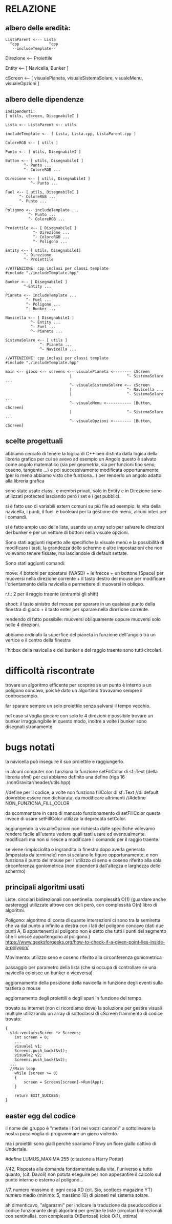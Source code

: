 # RELAZIONE

## albero delle eredità:

```
ListaParent <--- Lista
  ^cpp             ^cpp
   --includeTemplate--
```

Direzione <-- Proiettile

Entity <-- [ Navicella, Bunker ]

cScreen  <-- [ visualePianeta, visualeSistemaSolare, visualeMenu, visualeOpzioni ]

## albero delle dipendenze
```
indipendenti:
[ utils, cScreen, DisegnabileI ]

Lista <-- ListaParent <-- utils

includeTemplate <-- [ Lista, Lista.cpp, ListaParent.cpp ]

ColoreRGB <-- [ utils ]

Punto <-- [ utils, DisegnabileI ]

Button <-- [ utils, DisegnabileI ]
        ^- Punto ...
        ^- ColoreRGB ...

Direzione <-- [ utils, DisegnabileI ]
           ^- Punto ...

Fuel <-- [ utils, DisegnabileI ]
      ^- ColoreRGB ...
      ^- Punto ...

Poligono <-- includeTemplate ...
          ^- Punto ...
          ^- ColoreRGB ...

Proiettile <-- [ DisegnabileI ]
            ^- Direzione ...
            ^- ColoreRGB ...
            ^- Poligono ...

Entity <-- [ utils, DisegnabileI]
        ^- Direzione
        ^- Proiettile

//ATTENZIONE! cpp inclusi per classi template
#include "./includeTemplate.hpp"

Bunker <-- [ DisegnabileI ]
        ^-Entity ...

Pianeta <-- includeTemplate ...
         ^- Fuel ...
         ^- Poligono ...
         ^- Bunker ...

Navicella <-- [ DisegnabileI ]
           ^- Entity ...
           ^- Fuel ...
           ^- Pianeta ...

SistemaSolare <-- [ utils ]
               ^- Pianeta ...
               ^- Navicella ...

//ATTENZIONE! cpp inclusi per classi template
#include "./includeTemplate.hpp"

main <-- gioco <-- screens <-- visualePianeta <-------- cScreen
                            |                        ^- SistemaSolare ...
                            ^- visualeSistemaSolare <-- cScreen
                            |                        ^- Navicella ...
                            |                        ^- SistemaSolare ...
                            ^- visualeMenu <----------- [Button, cScreen]
                            |                        ^- SistemaSolare ...
                            ^- visualeOpzioni <-------- [Button, cScreen]
```

## scelte progettuali

abbiamo cercato di tenere la logica di C++ ben distinta dalla logica della libreria grafica
per cui se avevo ad esempio un Angolo questo è salvato come angolo matematico
(sia per geometria, sia per funzioni tipo seno, coseno, tangente ...)
e poi successivamente modificata opportunamente (per lo meno abbiamo visto che funziona...)
per renderlo un angolo adatto alla libreria grafica

sono state usate classi, e membri privati, solo in Entity e in Direzione sono utilizzati protected
lasciando però i set e i get pubblici.

si è fatto uso di variabili extern comuni su più file ad esempio:
la vita della navicella, 
i punti,
il fuel.
e booleani per la gestione dei menù,
alcuni interi per i comandi.

si è fatto ampio uso delle liste, usando un array solo per salvare le direzioni dei bunker e per un vettore di bottoni nella visuale opzioni.

Sono stati aggiunti rispetto alle specifiche la visuale menù e la possibilità di modificare i tasti,
la grandezza dello schermo e altre impostazioni che non volevamo tenere fissate, ma lasciandole di default settate.

Sono stati aggiunti comandi:

move:
4 bottoni per spostarsi (WASD) +
le frecce +
un bottone (Space) per muoversi nella direzione corrente +
il tasto destro del mouse per modificare l'orientamento della navicella
e permettere di muoversi in obliquo.

r.t.:
2 per il raggio traente (entrambi gli shift)

shoot:
il tasto sinistro del mouse per sparare in un qualsiasi punto della finestra di gioco +
il tasto enter per sparare nella direzione corrente.

rendendo di fatto possibile:
muoversi obliquamente oppure muoversi solo nelle 4 direzioni.

abbiamo ordinato la superfice del pianeta in funzione dell'angolo tra un vertice
e il centro della finestra

l'hitbox della navicella e dei bunker e del raggio traente sono tutti circolari.

# difficoltà riscontrate

trovare un algoritmo efficente per scoprire se un punto è interno a un poligono concavo, poichè
dato un algortimo trovavamo sempre il controesempio.

far sparare sempre un solo proiettile senza salvarsi il tempo vecchio.

nel caso si voglia giocare con solo le 4 direzioni è possibile trovare un bunker irraggiungibile in questo modo, inoltre a volte i bunker sono disegnati stranamente.

# bugs notati

la navicella può inseguire il suo proiettile e raggiungerlo.

in alcuni computer non funziona la funzione setFillColor di sf::Text (della libreria sfml)
per cui abbiamo definito una define (riga 16 ./nonGravitar/header/utils.hpp)

//define per il codice, a volte non funziona fillColor di sf::Text
//di default dovrebbe essere non dichiarata, da modificare altrimenti
//#define NON_FUNZIONA_FILL_COLOR

da scommentare in caso di mancato funzionamento di setFillColor
questa invece di usare setFillColor utilizza la deprecata setColor.

aggiungendo la visualeOpzioni non richiesta dalle specifiche
volevamo rendere facile all'utente vedere quali tasti usare
ed eventualmente modificarli ma non si riesce a modificare il comando per il raggio traente.

se viene rimpicciolita o ingrandita la finestra dopo averla generata (impostata da terminale)
non si scalano le figure opportunamente, e non funziona il punto del mouse per l'utilizzo di seno e coseno riferito alla sola circonferenza goniometrica (non dipendenti dall'altezza e larghezza dello schermo)

## principali algoritmi usati

Liste: circolari bidirezionali con sentinella.
complessità O(1) (guardare anche easteregg)
utilizzate altrove con cicli però, con complessità O(n)
libro di algoritmi.

Poligono: algoritmo di conta di quante intersezioni ci sono tra la semiretta che va
dal punto a infinito a destra con i lati del poligono concavo
(dati due punti A, B appartenenti al poligono non è detto che tutti i punti del segmento che li unisce appartengono al poligono.)
https://www.geeksforgeeks.org/how-to-check-if-a-given-point-lies-inside-a-polygon/

Movimento: utilizzo seno e coseno riferito alla circonferenza goniometrica

passaggio per parametro della lista (che si occupa di controllare
se una navicella colpisce un bunker o viceversa)

aggiornamento della posizione della navicella in funzione degli eventi sulla tastiera o mouse

aggiornamento degli proiettili e degli spari in funzione del tempo.

trovato su internet (non ci ricordiamo dove)
la soluzione per gestire visuali multiple
utilizzando un array di sottoclassi di cScreen
frammento di codice trovato:
```
{
  std::vector<cScreen *> Screens;
	int screen = 0;
	...
	visuale1 v1;
	Screens.push_back(&v1);
	visuale2 v2;
	Screens.push_back(&v2);
  ...
  //Main loop
	while (screen >= 0)
	{
		screen = Screens[screen]->Run(App);
	}

	return EXIT_SUCCESS;
}
```

## easter egg del codice

il nome del gruppo è "mettete i fiori nei vostri cannoni"
a sottolineare la nostra poca voglia di programmare un gioco violento.

ma i proiettili sono gialli perchè spariamo Flowy
un fiore giallo cattivo di Undertale.

#define LUMUS_MAXIMA 255 (citazione a Harry Potter)

//42, Risposta alla domanda fondamentale sulla vita, l'universo e tutto quanto, (cit. Davoli)
non potuta eseguire per non appesantire il calcolo sul punto interno o esterno al poligono...

//7, numero massimo di ogni cosa XD (cit. Sio, scottecs magazine YT)
numero medio (minimo: 5, massimo 10) di pianeti nel sistema solare.

ah dimenticavo,
"algarazmi" per indicare la traduzione da pseudocodice a codice funzionante
degli algoritmi per gestire le liste (circolari bidirezionali con sentinella).
con complessità O(Bertossi) (cioè O(1), ottima)